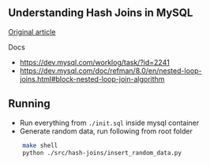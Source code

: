 ## Understanding Hash Joins in MySQL

[Original article](https://www.percona.com/blog/2019/10/30/understanding-hash-joins-in-mysql-8/)

Docs
- https://dev.mysql.com/worklog/task/?id=2241
- https://dev.mysql.com/doc/refman/8.0/en/nested-loop-joins.html#block-nested-loop-join-algorithm

## Running

- Run everything from `./init.sql` inside mysql container
- Generate random data, run following from root folder

```bash
    make shell
    python ./src/hash-joins/insert_random_data.py
```
